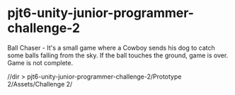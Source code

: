 # pjt6-unity-junior-programmer-challenge-2
Ball Chaser - It's a small game where a Cowboy sends his dog to catch some balls falling from the sky. If the ball touches the ground, game is over. Game is not complete. 



//dir > pjt6-unity-junior-programmer-challenge-2/Prototype 2/Assets/Challenge 2/
